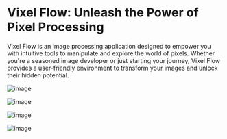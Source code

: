 # Vixel Flow: Unleash the Power of Pixel Processing
Vixel Flow is an image processing application designed to empower you with intuitive tools to manipulate and explore the world of pixels. Whether you're a seasoned image developer or just starting your journey, Vixel Flow provides a user-friendly environment to transform your images and unlock their hidden potential.

![image](https://github.com/dagweg/vixel-flow/assets/90281138/82a9f447-6068-479d-8bf1-65ee10c08145)

![image](https://github.com/dagweg/vixel-flow/assets/90281138/57be84b5-3dc4-442c-925e-0d8ee611ed62)

![image](https://github.com/dagweg/vixel-flow/assets/90281138/362d2c86-635e-4fbe-9311-0530b38ae754)


![image](https://github.com/dagweg/vixel-flow/assets/90281138/fa129143-efb4-48f1-b0ce-fd8494d27bb2)
